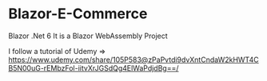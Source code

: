 # Blazor-E-Commerce
Blazor .Net 6
It is a Blazor WebAssembly Project

I follow a tutorial of Udemy => https://www.udemy.com/share/105P583@zPaPvtdi9dvXntCndaW2kHWT4CB5N00uG-rEMbzFol-iitvXrJGSdQg4ElWaPdjdBg==/ 
